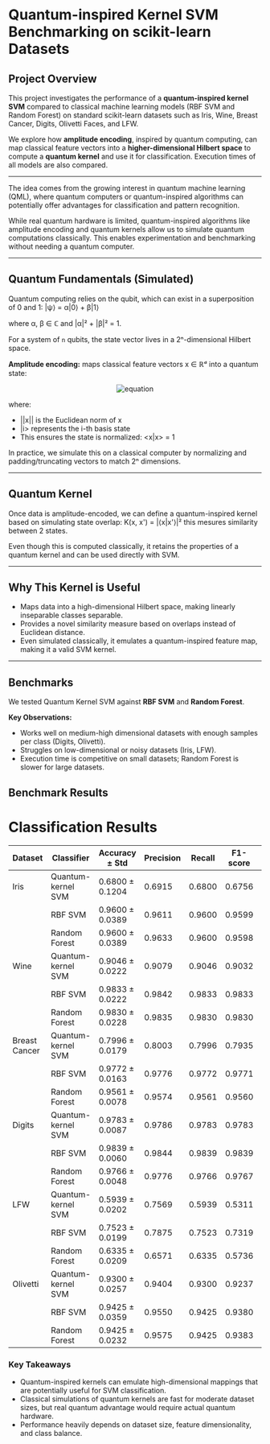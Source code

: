 # Quantum-inspired Kernel SVM Benchmarking on scikit-learn Datasets

## Project Overview

This project investigates the performance of a **quantum-inspired kernel SVM** compared to classical machine learning models (RBF SVM and Random Forest) on standard scikit-learn datasets such as Iris, Wine, Breast Cancer, Digits, Olivetti Faces, and LFW.  

We explore how **amplitude encoding**, inspired by quantum computing, can map classical feature vectors into a **higher-dimensional Hilbert space** to compute a **quantum kernel** and use it for classification. Execution times of all models are also compared.

---

The idea comes from the growing interest in quantum machine learning (QML), where quantum computers or quantum-inspired algorithms can potentially offer advantages for classification and pattern recognition.  

While real quantum hardware is limited, quantum-inspired algorithms like amplitude encoding and quantum kernels allow us to simulate quantum computations classically. This enables experimentation and benchmarking without needing a quantum computer.

---

## Quantum Fundamentals (Simulated)

Quantum computing relies on the qubit, which can exist in a superposition of 0 and 1:  |ψ⟩ = α|0⟩ + β|1⟩

where α, β ∈ ℂ and |α|² + |β|² = 1.  

For a system of `n` qubits, the state vector lives in a 2ⁿ-dimensional Hilbert space.

**Amplitude encoding:** maps classical feature vectors x ∈ ℝᵈ into a quantum state: 

<p align="center">
  <img src="https://latex.codecogs.com/svg.image?|x\rangle=\frac{1}{\|x\|}\sum_{i=1}^{d}x_i|i\rangle&space;" alt="equation"/>
</p>



where:
- ||x|| is the Euclidean norm of x
- |i> represents the i-th basis state
- This ensures the state is normalized: <x|x> = 1


In practice, we simulate this on a classical computer by normalizing and padding/truncating vectors to match 2ⁿ dimensions.

---

## Quantum Kernel

Once data is amplitude-encoded, we can define a quantum-inspired kernel based on simulating state overlap: K(x, x') = |⟨x|x'⟩|² this mesures similarity between 2 states.

Even though this is computed classically, it retains the properties of a quantum kernel and can be used directly with SVM.

---

## Why This Kernel is Useful

- Maps data into a high-dimensional Hilbert space, making linearly inseparable classes separable.
- Provides a novel similarity measure based on overlaps instead of Euclidean distance.
- Even simulated classically, it emulates a quantum-inspired feature map, making it a valid SVM kernel.

---

## Benchmarks

We tested Quantum Kernel SVM against **RBF SVM** and **Random Forest**.

**Key Observations:**

- Works well on medium-high dimensional datasets with enough samples per class (Digits, Olivetti).  
- Struggles on low-dimensional or noisy datasets (Iris, LFW).  
- Execution time is competitive on small datasets; Random Forest is slower for large datasets.

## Benchmark Results

# Classification Results

| Dataset        | Classifier          | Accuracy ± Std | Precision | Recall | F1-score | Time (s) |
|----------------|------------------|----------------|-----------|--------|----------|-----------|
| Iris           | Quantum-kernel SVM | 0.6800 ± 0.1204 | 0.6915   | 0.6800 | 0.6756  | 0.00      |
|                | RBF SVM           | 0.9600 ± 0.0389 | 0.9611   | 0.9600 | 0.9599  | 0.00      |
|                | Random Forest     | 0.9600 ± 0.0389 | 0.9633   | 0.9600 | 0.9598  | 0.49      |
| Wine           | Quantum-kernel SVM | 0.9046 ± 0.0222 | 0.9079   | 0.9046 | 0.9032  | 0.01      |
|                | RBF SVM           | 0.9833 ± 0.0222 | 0.9842   | 0.9833 | 0.9833  | 0.01      |
|                | Random Forest     | 0.9830 ± 0.0228 | 0.9835   | 0.9830 | 0.9830  | 0.76      |
| Breast Cancer  | Quantum-kernel SVM | 0.7996 ± 0.0179 | 0.8003   | 0.7996 | 0.7935  | 0.03      |
|                | RBF SVM           | 0.9772 ± 0.0163 | 0.9776   | 0.9772 | 0.9771  | 0.02      |
|                | Random Forest     | 0.9561 ± 0.0078 | 0.9574   | 0.9561 | 0.9560  | 0.91      |
| Digits         | Quantum-kernel SVM | 0.9783 ± 0.0087 | 0.9786   | 0.9783 | 0.9783  | 0.24      |
|                | RBF SVM           | 0.9839 ± 0.0060 | 0.9844   | 0.9839 | 0.9839  | 0.29      |
|                | Random Forest     | 0.9766 ± 0.0048 | 0.9776   | 0.9766 | 0.9767  | 1.23      |
| LFW            | Quantum-kernel SVM | 0.5939 ± 0.0202 | 0.7569   | 0.5939 | 0.5311  | 0.20      |
|                | RBF SVM           | 0.7523 ± 0.0199 | 0.7875   | 0.7523 | 0.7319  | 1.59      |
|                | Random Forest     | 0.6335 ± 0.0209 | 0.6571   | 0.6335 | 0.5736  | 4.79      |
| Olivetti       | Quantum-kernel SVM | 0.9300 ± 0.0257 | 0.9404   | 0.9300 | 0.9237  | 0.06      |
|                | RBF SVM           | 0.9425 ± 0.0359 | 0.9550   | 0.9425 | 0.9380  | 0.93      |
|                | Random Forest     | 0.9425 ± 0.0232 | 0.9575   | 0.9425 | 0.9383  | 5.65      |



### Key Takeaways
- Quantum-inspired kernels can emulate high-dimensional mappings that are potentially useful for SVM classification.  
- Classical simulations of quantum kernels are fast for moderate dataset sizes, but real quantum advantage would require actual quantum hardware.  
- Performance heavily depends on dataset size, feature dimensionality, and class balance.




